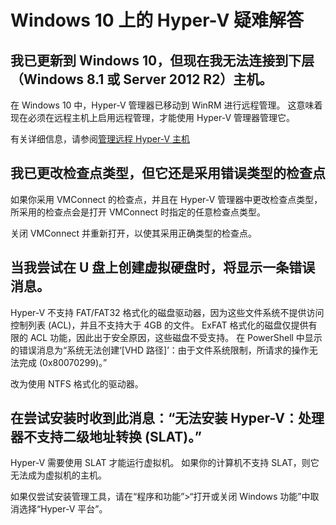 # Windows 10 上的 Hyper-V 疑难解答

## 我已更新到 Windows 10，但现在我无法连接到下层（Windows 8.1 或 Server 2012 R2）主机。

在 Windows 10 中，Hyper-V 管理器已移动到 WinRM 进行远程管理。 这意味着现在必须在远程主机上启用远程管理，才能使用 Hyper-V 管理器管理它。

有关详细信息，请参阅[管理远程 Hyper-V 主机](remote_host_management.md)

## 我已更改检查点类型，但它还是采用错误类型的检查点

如果你采用 VMConnect 的检查点，并且在 Hyper-V 管理器中更改检查点类型，所采用的检查点会是打开 VMConnect 时指定的任意检查点类型。

关闭 VMConnect 并重新打开，以使其采用正确类型的检查点。

## 当我尝试在 U 盘上创建虚拟硬盘时，将显示一条错误消息。

Hyper-V 不支持 FAT/FAT32 格式化的磁盘驱动器，因为这些文件系统不提供访问控制列表 (ACL)，并且不支持大于 4GB 的文件。 ExFAT 格式化的磁盘仅提供有限的 ACL 功能，因此出于安全原因，这些磁盘不受支持。
在 PowerShell 中显示的错误消息为“系统无法创建‘\[VHD 路径\]’：由于文件系统限制，所请求的操作无法完成 (0x80070299)。”

改为使用 NTFS 格式化的驱动器。

## 在尝试安装时收到此消息：“无法安装 Hyper-V：处理器不支持二级地址转换 (SLAT)。”

Hyper-V 需要使用 SLAT 才能运行虚拟机。 如果你的计算机不支持 SLAT，则它无法成为虚拟机的主机。

如果仅尝试安装管理工具，请在“程序和功能”>“打开或关闭 Windows 功能”中取消选择“Hyper-V 平台”。




<!--HONumber=Dec15_HO1-->
